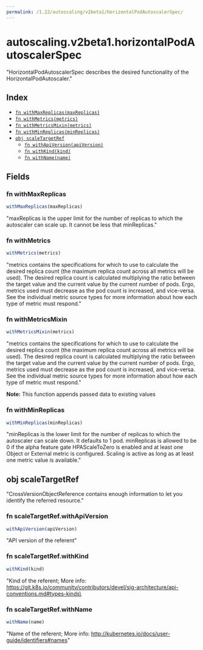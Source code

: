```yaml
---
permalink: /1.22/autoscaling/v2beta1/horizontalPodAutoscalerSpec/
---
```


# autoscaling.v2beta1.horizontalPodAutoscalerSpec

"HorizontalPodAutoscalerSpec describes the desired functionality of the HorizontalPodAutoscaler."

## Index

* [`fn withMaxReplicas(maxReplicas)`](#fn-withmaxreplicas)
* [`fn withMetrics(metrics)`](#fn-withmetrics)
* [`fn withMetricsMixin(metrics)`](#fn-withmetricsmixin)
* [`fn withMinReplicas(minReplicas)`](#fn-withminreplicas)
* [`obj scaleTargetRef`](#obj-scaletargetref)
  * [`fn withApiVersion(apiVersion)`](#fn-scaletargetrefwithapiversion)
  * [`fn withKind(kind)`](#fn-scaletargetrefwithkind)
  * [`fn withName(name)`](#fn-scaletargetrefwithname)

## Fields

### fn withMaxReplicas

```ts
withMaxReplicas(maxReplicas)
```

"maxReplicas is the upper limit for the number of replicas to which the autoscaler can scale up. It cannot be less that minReplicas."

### fn withMetrics

```ts
withMetrics(metrics)
```

"metrics contains the specifications for which to use to calculate the desired replica count (the maximum replica count across all metrics will be used).  The desired replica count is calculated multiplying the ratio between the target value and the current value by the current number of pods.  Ergo, metrics used must decrease as the pod count is increased, and vice-versa.  See the individual metric source types for more information about how each type of metric must respond."

### fn withMetricsMixin

```ts
withMetricsMixin(metrics)
```

"metrics contains the specifications for which to use to calculate the desired replica count (the maximum replica count across all metrics will be used).  The desired replica count is calculated multiplying the ratio between the target value and the current value by the current number of pods.  Ergo, metrics used must decrease as the pod count is increased, and vice-versa.  See the individual metric source types for more information about how each type of metric must respond."

**Note:** This function appends passed data to existing values

### fn withMinReplicas

```ts
withMinReplicas(minReplicas)
```

"minReplicas is the lower limit for the number of replicas to which the autoscaler can scale down.  It defaults to 1 pod.  minReplicas is allowed to be 0 if the alpha feature gate HPAScaleToZero is enabled and at least one Object or External metric is configured.  Scaling is active as long as at least one metric value is available."

## obj scaleTargetRef

"CrossVersionObjectReference contains enough information to let you identify the referred resource."

### fn scaleTargetRef.withApiVersion

```ts
withApiVersion(apiVersion)
```

"API version of the referent"

### fn scaleTargetRef.withKind

```ts
withKind(kind)
```

"Kind of the referent; More info: https://git.k8s.io/community/contributors/devel/sig-architecture/api-conventions.md#types-kinds\

### fn scaleTargetRef.withName

```ts
withName(name)
```

"Name of the referent; More info: http://kubernetes.io/docs/user-guide/identifiers#names"